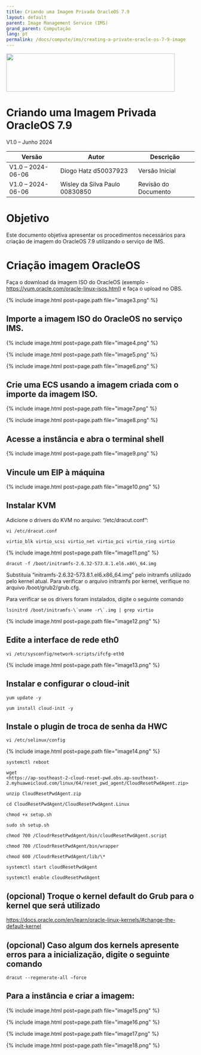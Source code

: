 ```yaml
---
title: Criando uma Imagem Privada OracleOS 7.9
layout: default
parent: Image Management Service (IMS)
grand_parent: Computação
lang: pt
permalink: /docs/compute/ims/creating-a-private-oracle-os-7-9-image
---
```

<img width="450px" height="102px" src="https://console-static.huaweicloud.com/static/authui/20210202115135/public/custom/images/logo-en.svg">

# Criando uma Imagem Privada OracleOS 7.9

V1.0 – Junho 2024

| **Versão**        | **Autor**                      | **Descrição**        |
| ----------------- | ------------------------------ | -------------------- |
| V1.0 – 2024-06-06 | Diogo Hatz d50037923           | Versão Inicial       |
| V1.0 – 2024-06-06 | Wisley da Silva Paulo 00830850 | Revisão do Documento |

# Objetivo

Este documento objetiva apresentar os procedimentos necessários para
criação de imagem do OracleOS 7.9 utilizando o serviço de IMS.

# Criação imagem OracleOS

Faça o download da imagem ISO do OracleOS (exemplo - <https://yum.oracle.com/oracle-linux-isos.html>) e faça o upload no OBS.

{% include image.html post=page.path file="image3.png" %}

## Importe a imagem ISO do OracleOS no serviço IMS.

{% include image.html post=page.path file="image4.png" %}

{% include image.html post=page.path file="image5.png" %}

{% include image.html post=page.path file="image6.png" %}

## Crie uma ECS usando a imagem criada com o importe da imagem ISO.

{% include image.html post=page.path file="image7.png" %}

{% include image.html post=page.path file="image8.png" %}

## Acesse a instância e abra o terminal shell

{% include image.html post=page.path file="image9.png" %}

## Vincule um EIP à máquina

{% include image.html post=page.path file="image10.png" %}

## Instalar KVM

Adicione o drivers do KVM no arquivo: “/etc/dracut.conf”:

```shell
vi /etc/dracut.conf

virtio_blk virtio_scsi virtio_net virtio_pci virtio_ring virtio
```

{% include image.html post=page.path file="image11.png" %}

```shell
dracut -f /boot/initramfs-2.6.32-573.8.1.el6.x86\_64.img
```

Substituia “initramfs-2.6.32-573.8.1.el6.x86\_64.img” pelo initramfs
utilizado pelo kernel atual. Para verificar o arquivo initramfs por
kernel, verifique no arquivo /boot/grub2/grub.cfg.

Para verificar se os drivers foram instalados, digite o seguinte comando

```shell
lsinitrd /boot/initramfs-\`uname -r\`.img | grep virtio
```

{% include image.html post=page.path file="image12.png" %}

## Edite a interface de rede eth0

```shell
vi /etc/sysconfig/network-scripts/ifcfg-eth0
```

{% include image.html post=page.path file="image13.png" %}

## Instalar e configurar o cloud-init

```shell
yum update -y

yum install cloud-init -y
```

## Instale o plugin de troca de senha da HWC

```shell
vi /etc/selinux/config
```

{% include image.html post=page.path file="image14.png" %}

```shell
systemctl reboot

wget
<https://ap-southeast-2-cloud-reset-pwd.obs.ap-southeast-2.myhuaweicloud.com/linux/64/reset_pwd_agent/CloudResetPwdAgent.zip>

unzip CloudResetPwdAgent.zip

cd CloudResetPwdAgent/CloudResetPwdAgent.Linux

chmod +x setup.sh

sudo sh setup.sh

chmod 700 /CloudrResetPwdAgent/bin/cloudResetPwdAgent.script

chmod 700 /CloudrResetPwdAgent/bin/wrapper

chmod 600 /CloudrResetPwdAgent/lib/\*

systemctl start cloudResetPwdAgent

systemctl enable cloudResetPwdAgent
```

## (opcional) Troque o kernel default do Grub para o kernel que será utilizado

<https://docs.oracle.com/en/learn/oracle-linux-kernels/#change-the-default-kernel>

## (opcional) Caso algum dos kernels apresente erros para a inicialização, digite o seguinte comando

```shell
dracut --regenerate-all –force
```

## Para a instância e criar a imagem:

{% include image.html post=page.path file="image15.png" %}

{% include image.html post=page.path file="image16.png" %}

{% include image.html post=page.path file="image17.png" %}

{% include image.html post=page.path file="image18.png" %}
